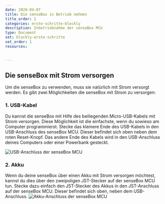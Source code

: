 ```yaml
---
date: 2020-04-07
title: Die senseBox in Betrieb nehmen
title_order: 1
categories: erste-schritte-blockly 
description: Inbetriebnahme der senseBox MCU
type: Document
set: blockly-erste-schritte
set_order: 1
resources:

 
---
```

## Die senseBox mit Strom versorgen
Um die senseBox zu verwenden, muss sie natürlich mit Strom versorgt werden. Es gibt zwei Möglichkeiten die senseBox mit Strom zu versorgen:

### 1. USB-Kabel

Du kannst die senseBox mit Hilfe des beiliegenden Micro-USB-Kabels mit Strom versorgen. Diese Möglichkeit ist die einfachste, wenn du sowieso am Computer programmierst.
Stecke das kleinere Ende des USB-Kabels in den USB-Anschluss des senseBox MCU. Dieser befindet sich oben neben dem roten Reset-Knopf. Das andere Ende des Kabels wird in den USB-Anschluss deines Computers oder einer Powerbank gesteckt.

![USB-Anschluss der senseBox MCU](https://raw.githubusercontent.com/sensebox/sensebox.github.io/Projects_basics/images/projects/BASICS/MCU_USB.png)

### 2. Akku

Wenn du deine senseBox über einen Akku mit Strom versorgen möchtest, kannst du dies über den zweipoligen JST-Stecker auf der senseBox MCU tun. Stecke dazu einfach den JST-Stecker des Akkus in den JST-Anschluss auf der senseBox MCU. Dieser befindet sich oben, neben dem USB-Anschluss.
![Akku-Anschluss der senseBox MCU](https://raw.githubusercontent.com/sensebox/sensebox.github.io/Projects_basics/images/projects/BASICS/MCU_AKKU.png)


